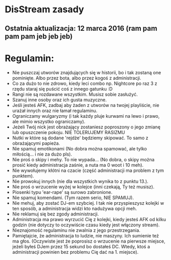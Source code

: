 DisStream zasady
=============================

Ostatnia aktualizacja: 12 marca 2016 (ram pam pam pam jeb jeb jeb)
--------------------------

# Regulamin:

*    Nie puszczaj utworów znajdujących się w historii, bo i tak zostaną one pominięte. Albo przez bota, albo przez kogoś z administracji.
*    Co za dużo to nie zdrowo, kiedy leci combo np. Nightcore po raz 3 z rzędu staraj się puścić coś z innego gatunku :D
*    Rangi nie są rozdawane wszystkim. Musisz sobie zasłużyć.
*    Szanuj inne osoby oraz ich gusta muzyczne.
*    Jeśli jesteś AFK, zadbaj aby żaden z utworów na twojej playliście, nie urażał innych oraz nie łamał regulaminu.
*    Ograniczamy wulgaryzmy (i tak każdy pluje kurwami na lewo i prawo, ale mimio wszystko ograniczamy).
*    Jeżeli Twój nick jest obrażający zostaniesz poproszony o jego zmianę lub opuszczenie pokoju. NIE TOLERUJEMY RASIZMU
*    Nutki w które są dodane 'rejdże' będziemy skipować. To samo z obrażającymi papieża.
*    Nie spamuj emotikonami (No dobra można spamować, ale tylko miłością... i nie za dużo pls).
*    Nie proś o skipy i mehy. To nie wypada... (No dobra, o skipy można prosić kiedy administracja zaśnie, a nuta ma 0 woot i 10 meh).
*    Nie wywołujemy kłótni na czacie (część administracji ma problem z tym punktem).
*    Nie prowokuj innych (nie dla wszystkich wynika to z punktu 13.).
*    Nie proś o wrzucenie wyżej w kolejce (inni czekają, Ty też musisz).
*    Piosenki typu 'ear-rape' są surowo zabronione.
*    Nie spamuj komendami. (Tym razem serio, NIE SPAMUJ).
*    Nie mehuj, aby zostać DJ-em szybciej. I tak nie przyspieszysz kolejki w ten sposób, a administracja widzi kto nadużywa opcji meh.
*    Nie reklamuj się bez zgody administracji.
*    Administracja ma prawo wyrzucić Cię z kolejki, kiedy jesteś AFK od kilku godzin (nie dotyczy to oczywiście czasu kiedy jest włączony stream).
*    Nieznajomość regulaminu nie zwalnia z jego przestrzegania.
*    Pamiętajcie, że administracja to ludzie, nie maszyny. Ich sumienie też ma głos. (Oczywiste jest że poprosisz o wrzucenie na pierwsze miejsce, jeżeli byłeś DJem przez 15 sekund bo dostałeś DC. Wtedy, ktoś a administracji powinien bez problemu Cię dać na 1. miejsce).


